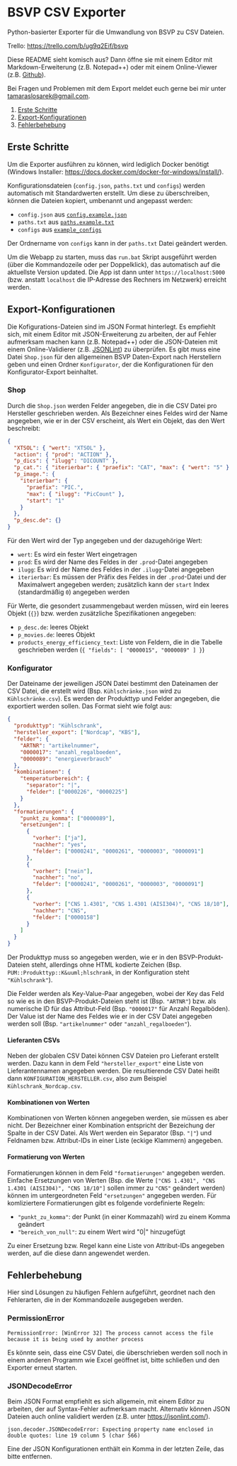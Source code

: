 # BSVP CSV Exporter

Python-basierter Exporter für die Umwandlung von BSVP zu CSV Dateien.

Trello: https://trello.com/b/ug9q2Eif/bsvp

Diese README sieht komisch aus? Dann öffne sie mit einem Editor mit Markdown-Erweiterung (z.B. Notepad++) oder mit einem Online-Viewer (z.B. [Github](https://jbt.github.io/markdown-editor/)).

Bei Fragen und Problemen mit dem Export meldet euch gerne bei mir unter tamaraslosarek@gmail.com.

1.  [Erste Schritte](#erste-schritte)
2.  [Export-Konfigurationen](#export-konfigurationen)
3.  [Fehlerbehebung](#fehlerbehebung)

<a name="erste-schritte" />

## Erste Schritte

Um die Exporter ausführen zu können, wird lediglich Docker benötigt (Windows Installer: https://docs.docker.com/docker-for-windows/install/).

Konfigurationsdateien (`config.json`, `paths.txt` und `configs`) werden automatisch mit Standardwerten erstellt. Um diese zu überschreiben, können die Dateien kopiert, umbenannt und angepasst werden:

- `config.json` aus [`config.example.json`](config.json.example)
- `paths.txt` aus [`paths.example.txt`](paths.txt.example)
- `configs` aus [`example_configs`](example_configs)

Der Ordnername von `configs` kann in der `paths.txt` Datei geändert werden.

Um die Webapp zu starten, muss das `run.bat` Skript ausgeführt werden (über die Kommandozeile oder per Doppelklick), das automatisch auf die aktuellste Version updated. Die App ist dann unter `https://localhost:5000` (bzw. anstatt `localhost` die IP-Adresse des Rechners im Netzwerk) erreicht werden.

<a name="export-konfigurationen" />

## Export-Konfigurationen

Die Kofigurations-Dateien sind im JSON Format hinterlegt. Es empfiehlt sich, mit einem Editor mit JSON-Erweiterung zu arbeiten, der auf Fehler aufmerksam machen kann (z.B. Notepad++) oder die JSON-Dateien mit einem Online-Validierer (z.B. [JSONLint](https://jsonlint.com/)) zu überprüfen. Es gibt muss eine Datei `Shop.json` für den allgemeinen BSVP Daten-Export nach Herstellern geben und einen Ordner `Konfigurator`, der die Konfigurationen für den Konfigurator-Export beinhaltet.

### Shop

Durch die `Shop.json` werden Felder angegeben, die in die CSV Datei pro Hersteller geschrieben werden. Als Bezeichner eines Feldes wird der Name angegeben, wie er in der CSV erscheint, als Wert ein Objekt, das den Wert beschreibt:

```json
{
  "XTSOL": { "wert": "XTSOL" },
  "action": { "prod": "ACTION" },
  "p_dics": { "ilugg": "DICOUNT" },
  "p_cat.": { "iterierbar": { "praefix": "CAT", "max": { "wert": "5" } } },
  "p_image.": {
    "iterierbar": {
      "praefix": "PIC.",
      "max": { "ilugg": "PicCount" },
      "start": "1"
    }
  },
  "p_desc.de": {}
}
```

Für den Wert wird der Typ angegeben und der dazugehörige Wert:

- `wert`: Es wird ein fester Wert eingetragen
- `prod`: Es wird der Name des Feldes in der `.prod`-Datei angegeben
- `ilugg`: Es wird der Name des Feldes in der `.ilugg`-Datei angegeben
- `iterierbar`: Es müssen der Präfix des Feldes in der `.prod`-Datei und der Maximalwert angegeben werden; zusätzlich kann der `start` Index (standardmäßig `0`) angegeben werden

Für Werte, die gesondert zusammengebaut werden müssen, wird ein leeres Objekt (`{}`) bzw. werden zusätzliche Spezifikationen angegeben:

- `p_desc.de`: leeres Objekt
- `p_movies.de`: leeres Objekt
- `products_energy_efficiency_text`: Liste von Feldern, die in die Tabelle geschrieben werden (`{ "fields": [ "0000015", "0000089" ] }`)

### Konfigurator

Der Dateiname der jeweiligen JSON Datei bestimmt den Dateinamen der CSV Datei, die erstellt wird (Bsp. `Kühlschränke.json` wird zu `Kühlschränke.csv`). Es werden der Produkttyp und Felder angegeben, die exportiert werden sollen. Das Format sieht wie folgt aus:

```json
{
  "produkttyp": "Kühlschrank",
  "hersteller_export": ["Nordcap", "KBS"],
  "felder": {
    "ARTNR": "artikelnummer",
    "0000017": "anzahl_regalboeden",
    "0000089": "energieverbrauch"
  },
  "kombinationen": {
    "temperaturbereich": {
      "separator": "|",
      "felder": ["0000226", "0000225"]
    }
  },
  "formatierungen": {
    "punkt_zu_komma": ["0000089"],
    "ersetzungen": [
      {
        "vorher": ["ja"],
        "nachher": "yes",
        "felder": ["0000241", "0000261", "0000003", "0000091"]
      },
      {
        "vorher": ["nein"],
        "nachher": "no",
        "felder": ["0000241", "0000261", "0000003", "0000091"]
      },
      {
        "vorher": ["CNS 1.4301", "CNS 1.4301 (AISI304)", "CNS 18/10"],
        "nachher": "CNS",
        "felder": ["0000158"]
      }
    ]
  }
}
```

Der Produkttyp muss so angegeben werden, wie er in den BSVP-Produkt-Dateien steht, allerdings ohne HTML kodierte Zeichen (Bsp. `PUM::Produkttyp::K&uuml;hlschrank`, in der Konfiguration steht `"Kühlschrank"`).

Die Felder werden als Key-Value-Paar angegeben, wobei der Key das Feld so wie es in den BSVP-Produkt-Dateien steht ist (Bsp. `"ARTNR"`) bzw. als numerische ID für das Attribut-Feld (Bsp. `"0000017"` für Anzahl Regalböden). Der Value ist der Name des Feldes wie er in der CSV Datei angegeben werden soll (Bsp. `"artikelnummer"` oder `"anzahl_regalboeden"`).

#### Lieferanten CSVs

Neben der globalen CSV Datei können CSV Dateien pro Lieferant erstellt werden. Dazu kann in dem Feld `"hersteller_export"` eine Liste von Lieferantennamen angegeben werden. Die resultierende CSV Datei heißt dann `KONFIGURATION_HERSTELLER.csv`, also zum Beispiel `Kühlschrank_Nordcap.csv`.

#### Kombinationen von Werten

Kombinationen von Werten können angegeben werden, sie müssen es aber nicht. Der Bezeichner einer Kombination entspricht der Bezeichung der Spalte in der CSV Datei. Als Wert werden ein Separator (Bsp. `"|"`) und Feldnamen bzw. Attribut-IDs in einer Liste (eckige Klammern) angegeben.

#### Formatierung von Werten

Formatierungen können in dem Feld `"formatierungen"` angegeben werden. Einfache Ersetzungen von Werten (Bsp. die Werte `["CNS 1.4301", "CNS 1.4301 (AISI304)", "CNS 18/10"]` sollen immer zu `"CNS"` geändert werden) können im untergeordneten Feld `"ersetzungen"` angegeben werden. Für komliziertere Formatierungen gibt es folgende vordefinierte Regeln:

- `"punkt_zu_komma"`: der Punkt (in einer Kommazahl) wird zu einem Komma geändert
- `"bereich_von_null"`: zu einem Wert wird "0|" hinzugefügt

Zu einer Ersetzung bzw. Regel kann eine Liste von Attribut-IDs angegeben werden, auf die diese dann angewendet werden.

<a name="fehlerbehebung" />

## Fehlerbehebung

Hier sind Lösungen zu häufigen Fehlern aufgeführt, geordnet nach den Fehlerarten, die in der Kommandozeile ausgegeben werden.

### PermissionError

```
PermissionError: [WinError 32] The process cannot access the file because it is being used by another process
```

Es könnte sein, dass eine CSV Datei, die überschrieben werden soll noch in einem anderen Programm wie Excel geöffnet ist, bitte schließen und den Exporter erneut starten.

### JSONDecodeError

Beim JSON Format empfiehlt es sich allgemein, mit einem Editor zu arbeiten, der auf Syntax-Fehler aufmerksam macht. Alternativ können JSON Dateien auch online validiert werden (z.B. unter https://jsonlint.com/).

```
json.decoder.JSONDecodeError: Expecting property name enclosed in double quotes: line 19 column 5 (char 566)
```

Eine der JSON Konfigurationen enthält ein Komma in der letzten Zeile, das bitte entfernen.
